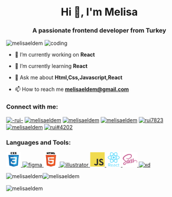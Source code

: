 <h1 align="center">Hi 👋, I'm Melisa</h1>
<h3 align="center">A passionate frontend developer from Turkey</h3>

<img align="right" alt="coding" width="400" src="https://cdn.dribbble.com/users/3873964/screenshots/14523057/media/02a1ca5dc4e5faacfac8e754195b118c.gif">

<p align="left"> <img src="https://komarev.com/ghpvc/?username=melisaeldem&label=Profile%20views&color=0e75b6&style=flat" alt="melisaeldem" /> </p>

- 🔭 I’m currently working on **React**

- 🌱 I’m currently learning **React**

- 💬 Ask me about **Html,Css,Javascript,React**

- 📫 How to reach me **melisaeldem@gmail.com**

<h3 align="left">Connect with me:</h3>
<p align="left">
<a href="https://codepen.io/-rui-" target="blank"><img align="center" src="https://raw.githubusercontent.com/rahuldkjain/github-profile-readme-generator/master/src/images/icons/Social/codepen.svg" alt="-rui-" height="30" width="40" /></a>
<a href="https://linkedin.com/in/melisaeldem" target="blank"><img align="center" src="https://raw.githubusercontent.com/rahuldkjain/github-profile-readme-generator/master/src/images/icons/Social/linked-in-alt.svg" alt="melisaeldem" height="30" width="40" /></a>
<a href="https://codesandbox.com/melisaeldem" target="blank"><img align="center" src="https://raw.githubusercontent.com/rahuldkjain/github-profile-readme-generator/master/src/images/icons/Social/codesandbox.svg" alt="melisaeldem" height="30" width="40" /></a>
<a href="https://medium.com/melisaeldem" target="blank"><img align="center" src="https://raw.githubusercontent.com/rahuldkjain/github-profile-readme-generator/master/src/images/icons/Social/medium.svg" alt="melisaeldem" height="30" width="40" /></a>
<a href="https://www.youtube.com/c/rui7823" target="blank"><img align="center" src="https://raw.githubusercontent.com/rahuldkjain/github-profile-readme-generator/master/src/images/icons/Social/youtube.svg" alt="rui7823" height="30" width="40" /></a>
<a href="https://www.hackerrank.com/melisaeldem" target="blank"><img align="center" src="https://raw.githubusercontent.com/rahuldkjain/github-profile-readme-generator/master/src/images/icons/Social/hackerrank.svg" alt="melisaeldem" height="30" width="40" /></a>
<a href="https://discord.gg/rui#4202" target="blank"><img align="center" src="https://raw.githubusercontent.com/rahuldkjain/github-profile-readme-generator/master/src/images/icons/Social/discord.svg" alt="rui#4202" height="30" width="40" /></a>
</p>

<h3 align="left">Languages and Tools:</h3>
<p align="left"> <a href="https://www.w3schools.com/css/" target="_blank" rel="noreferrer"> <img src="https://raw.githubusercontent.com/devicons/devicon/master/icons/css3/css3-original-wordmark.svg" alt="css3" width="40" height="40"/> </a> <a href="https://www.figma.com/" target="_blank" rel="noreferrer"> <img src="https://www.vectorlogo.zone/logos/figma/figma-icon.svg" alt="figma" width="40" height="40"/> </a> <a href="https://www.w3.org/html/" target="_blank" rel="noreferrer"> <img src="https://raw.githubusercontent.com/devicons/devicon/master/icons/html5/html5-original-wordmark.svg" alt="html5" width="40" height="40"/> </a> <a href="https://www.adobe.com/in/products/illustrator.html" target="_blank" rel="noreferrer"> <img src="https://www.vectorlogo.zone/logos/adobe_illustrator/adobe_illustrator-icon.svg" alt="illustrator" width="40" height="40"/> </a> <a href="https://developer.mozilla.org/en-US/docs/Web/JavaScript" target="_blank" rel="noreferrer"> <img src="https://raw.githubusercontent.com/devicons/devicon/master/icons/javascript/javascript-original.svg" alt="javascript" width="40" height="40"/> </a> <a href="https://reactjs.org/" target="_blank" rel="noreferrer"> <img src="https://raw.githubusercontent.com/devicons/devicon/master/icons/react/react-original-wordmark.svg" alt="react" width="40" height="40"/> </a> <a href="https://sass-lang.com" target="_blank" rel="noreferrer"> <img src="https://raw.githubusercontent.com/devicons/devicon/master/icons/sass/sass-original.svg" alt="sass" width="40" height="40"/> </a> <a href="https://www.adobe.com/products/xd.html" target="_blank" rel="noreferrer"> <img src="https://cdn.worldvectorlogo.com/logos/adobe-xd.svg" alt="xd" width="40" height="40"/> </a> </p>

<p><img align="left"  src="https://github-readme-stats.vercel.app/api/top-langs?username=melisaeldem&show_icons=true&locale=en&layout=compact" alt="melisaeldem"/></p>

<p>&nbsp;<img align="left" src="https://github-readme-stats.vercel.app/api?username=melisaeldem&show_icons=true&locale=en" alt="melisaeldem" /></p>

<p><img align="center" src="https://github-readme-streak-stats.herokuapp.com/?user=melisaeldem&" alt="melisaeldem" /></p>

